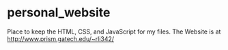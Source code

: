 # personal_website
Place to keep the HTML, CSS, and JavaScript for my files.
The Website is at http://www.prism.gatech.edu/~rli342/
